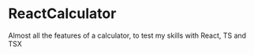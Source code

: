 # ReactCalculator
Almost all the features of a calculator, to test my skills with React, TS and TSX
